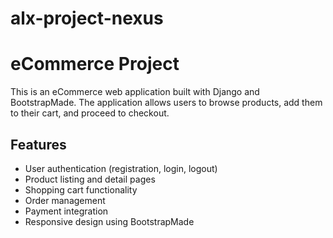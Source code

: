 # alx-project-nexus
# eCommerce Project

This is an eCommerce web application built with Django and BootstrapMade. The application allows users to browse products, add them to their cart, and proceed to checkout.

## Features

- User authentication (registration, login, logout)
- Product listing and detail pages
- Shopping cart functionality
- Order management
- Payment integration
- Responsive design using BootstrapMade 
